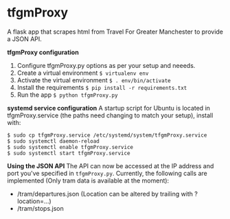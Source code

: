 tfgmProxy
========

A flask app that scrapes html from Travel For Greater Manchester to provide a JSON API.

**tfgmProxy configuration**
1. Configure tfgmProxy.py options as per your setup and neeeds.
2. Create a virtual environment  `$ virtualenv env`
3. Activate the virtual environment  `$ . env/bin/activate`
4. Install the requirements `$ pip install -r requirements.txt`
5. Run the app `$ python tfgmProxy.py`

**systemd service configuration**
A startup script for Ubuntu is located in tfgmProxy.service (the paths need changing to match your setup), install with:

````
$ sudo cp tfgmProxy.service /etc/systemd/system/tfgmProxy.service
$ sudo systemctl daemon-reload
$ sudo systemctl enable tfgmProxy.service
$ sudo systemctl start tfgmProxy.service 
````

**Using the JSON API**
The API can now be accessed at the IP address and port you've specified in `tfgmProxy.py`.
Currently, the following calls are implemented (Only tram data is available at the moment):
* /tram/departures.json (Location can be altered by trailing with ?location=...)
* /tram/stops.json

